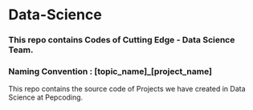 # Data-Science
### This repo contains Codes of Cutting Edge - Data Science Team.

### Naming Convention : [topic_name]_[project_name]

This repo contains the source code of Projects we have created in Data Science at Pepcoding.
